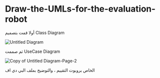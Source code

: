 # Draw-the-UMLs-for-the-evaluation-robot

أولا قمت بتصميم 
Class Diagram 

![Untitled Diagram](https://user-images.githubusercontent.com/86094046/129680546-75e3a314-17cd-4200-b4d8-6928a80df1ba.png)

ثم صممت 
UseCase Diagram

![Copy of Untitled Diagram-Page-2](https://user-images.githubusercontent.com/86094046/129680621-05c5d045-1f09-4066-8e1f-227837536d5d.png)


الخاص بروبوت التقييم ، والتوضيخ بملف البي دي اف
